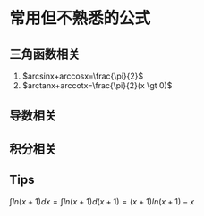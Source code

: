 # 常用但不熟悉的公式

## 三角函数相关

1. $arcsinx+arccosx=\frac{\pi}{2}$
2. $arctanx+arccotx=\frac{\pi}{2}(x \gt 0)$

## 导数相关



## 积分相关

## Tips

$\int ln(x+1) dx = \int ln(x+1) d (x+1) = (x+1)ln(x+1) - x$

